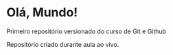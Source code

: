 # Olá, Mundo!
 Primeiro repositório versionado do curso de Git e Github

 Repositório criado durante aula ao vivo.